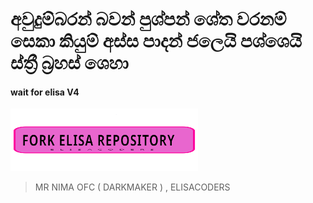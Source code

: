# අවුදුම්බරන් බවන් පුශ්පන් ශේත වරනම් සෙකා කියුම් අස්ස පාදන් ජලෙයි පශ්ශෙයි ස්ත්‍රී බ්‍රහස් ශෙහා

#### wait for elisa V4

<a href = "/fork">
<img src = "/repo-data/fork-elisa-repo-button.svg" width="300" height="100" >
</a>

> MR NIMA OFC ( DARKMAKER ) , ELISACODERS
